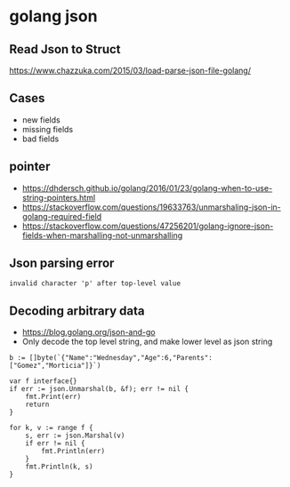# golang json
## Read Json to Struct
https://www.chazzuka.com/2015/03/load-parse-json-file-golang/

## Cases
* new fields
* missing fields
* bad fields

## pointer
* https://dhdersch.github.io/golang/2016/01/23/golang-when-to-use-string-pointers.html
* https://stackoverflow.com/questions/19633763/unmarshaling-json-in-golang-required-field
* https://stackoverflow.com/questions/47256201/golang-ignore-json-fields-when-marshalling-not-unmarshalling

## Json parsing error
```invalid character 'p' after top-level value```

## Decoding arbitrary data
* https://blog.golang.org/json-and-go
* Only decode the top level string, and make lower level as json string
```golang
b := []byte(`{"Name":"Wednesday","Age":6,"Parents":["Gomez","Morticia"]}`)

var f interface{}
if err := json.Unmarshal(b, &f); err != nil {
    fmt.Print(err)
    return
}

for k, v := range f {
    s, err := json.Marshal(v)
    if err != nil {
        fmt.Println(err)
    }
    fmt.Println(k, s)
}
```
